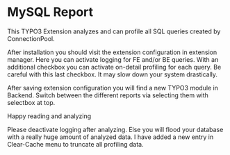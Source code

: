 MySQL Report
============

This TYPO3 Extension analyzes and can profile all SQL queries created by ConnectionPool.

After installation you should visit the extension configuration in extension manager.
Here you can activate logging for FE and/or BE queries.
With an additional checkbox you can activate on-detail profiling for each query.
Be careful with this last checkbox. It may slow down your system drastically.

After saving extension configuration you will find a new TYPO3 module in Backend.
Switch between the different reports via selecting them with selectbox at top.

Happy reading and analyzing

Please deactivate logging after analyzing. Else you will flood your database
with a really huge amount of analyzed data. I have added a
new entry in Clear-Cache menu to truncate all profiling data.
